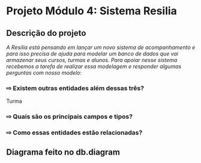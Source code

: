 # Projeto Módulo 4: Sistema Resilia


## Descrição do projeto
_A Resilia está pensando em lançar um novo sistema de
acompanhamento e para isso precisa de ajuda para modelar um
banco de dados que vai armazenar seus cursos, turmas e alunos.
Para apoiar nesse sistema recebemos a tarefa de realizar essa modelagem
e responder algumas perguntas com nosso modelo:_


### ⇨ Existem outras entidades além dessas três?
Turma

### ⇨ Quais são os principais campos e tipos?

### ⇨ Como essas entidades estão relacionadas?


##  Diagrama feito no db.diagram


